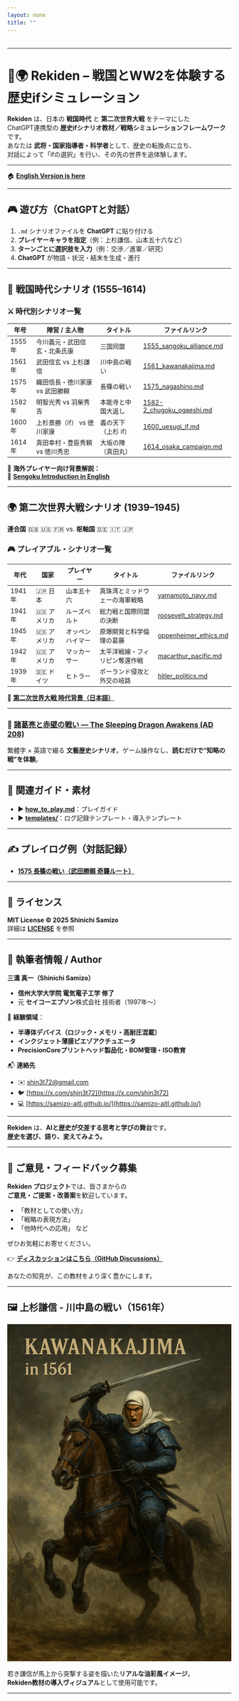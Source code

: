 ```yaml
---
layout: none
title: ""
---
```


<style>
html, body {
  height: 100%;
  margin: 0;
}
body {
  background-image: url('{{ site.baseurl }}/assets/images/washi.PNG');
  background-size: cover;
  background-position: center;
  background-attachment: fixed;
}

/* Minima のヘッダー・フッターなどを消す */
.site-header, .site-footer, .page-content, .wrapper, .page, .post, .post-list,
.site-nav, .site-title, .site-nav .page-link {
  display: none !important;
  background: transparent !important;
  box-shadow: none !important;
  border: none !important;
}

.main {
  max-width: 980px;
  margin: 2rem auto;
  padding: 0;
  background: transparent;
}
</style>

<div class="main" markdown="1">

---

# 🏯🌍 **Rekiden – 戦国とWW2を体験する歴史ifシミュレーション**

**Rekiden** は、日本の **戦国時代** と **第二次世界大戦** をテーマにした  
ChatGPT連携型の **歴史ifシナリオ教材／戦略シミュレーションフレームワーク**です。  
あなたは **武将・国家指導者・科学者**として、歴史の転換点に立ち、  
対話によって「ifの選択」を行い、その先の世界を追体験します。

---

🏠 [**English Version is here**](./README_en.md)

---

## 🎮 **遊び方（ChatGPTと対話）**
1. `.md` シナリオファイルを **ChatGPT** に貼り付ける  
2. **プレイヤーキャラを指定**（例：上杉謙信、山本五十六など）  
3. **ターンごとに選択肢を入力**（例：交渉／進軍／研究）  
4. **ChatGPT** が物語・状況・結末を生成・進行

---

## 🏯 **戦国時代シナリオ (1555–1614)**

### ⚔️ **時代別シナリオ一覧**

| **年号** | **陣営 / 主人物**                     | **タイトル**                          | **ファイルリンク** |
|---------|----------------------------------------|--------------------------------------|-------------------|
| 1555年  | 今川義元・武田信玄・北条氏康         | 三国同盟                              | [1555_sangoku_alliance.md](./sengoku/periods/1555_sangoku_alliance.md) |
| 1561年  | 武田信玄 vs 上杉謙信                 | 川中島の戦い                          | [1561_kawanakajima.md](./sengoku/periods/1561_kawanakajima.md) |
| 1575年  | 織田信長・徳川家康 vs 武田勝頼       | 長篠の戦い                            | [1575_nagashino.md](./sengoku/periods/1575_nagashino.md) |
| 1582年  | 明智光秀 vs 羽柴秀吉                 | 本能寺と中国大返し                   | [1582-2_chugoku_ogaeshi.md](./sengoku/periods/1582-2_chugoku_ogaeshi.md) |
| 1600年  | 上杉景勝（if） vs 徳川家康           | 義の天下（上杉 if）                  | [1600_uesugi_if.md](./sengoku/periods/1600_uesugi_if.md) |
| 1614年  | 真田幸村・豊臣秀頼 vs 徳川秀忠       | 大坂の陣（真田丸）                   | [1614_osaka_campaign.md](./sengoku/periods/1614_osaka_campaign.md) |

📘 **海外プレイヤー向け背景解説：**  
📄 [**Sengoku Introduction in English**](./docs/sengoku_intro_en.md)

---

## 🌍 **第二次世界大戦シナリオ (1939–1945)**  
**連合国** 🇬🇧 🇺🇸 🇫🇷 vs. **枢軸国** 🇩🇪 🇮🇹 🇯🇵

### 🎮 **プレイアブル・シナリオ一覧**

| **年代** | **国家**   | **プレイヤー**     | **タイトル**                          | **ファイルリンク** |
|----------|------------|--------------------|---------------------------------------|--------------------|
| 1941年   | 🇯🇵 日本    | 山本五十六          | 真珠湾とミッドウェーの海軍戦略         | [yamamoto_navy.md](./ww2/japan/yamamoto_navy.md) |
| 1941年   | 🇺🇸 アメリカ | ルーズベルト        | 総力戦と国際同盟の決断                 | [roosevelt_strategy.md](./ww2/usa/roosevelt_strategy.md) |
| 1945年   | 🇺🇸 アメリカ | オッペンハイマー    | 原爆開発と科学倫理の葛藤               | [oppenheimer_ethics.md](./ww2/usa/oppenheimer_ethics.md) |
| 1942年   | 🇺🇸 アメリカ | マッカーサー        | 太平洋戦線・フィリピン奪還作戦         | [macarthur_pacific.md](./ww2/usa/macarthur_pacific.md) |
| 1939年   | 🇩🇪 ドイツ   | ヒトラー            | ポーランド侵攻と外交の岐路             | [hitler_politics.md](./ww2/germany/hitler_politics.md) |

📖 [**第二次世界大戦 時代背景（日本語）**](./ww2/ww2_overview.md)

---

### 🐉 [**諸葛亮と赤壁の戦い — The Sleeping Dragon Awakens (AD 208)**](./three_kingdoms/red_cliffs_en.md)  
繁體字 × 英語で綴る **文藝歴史シナリオ**。ゲーム操作なし、**読むだけで“知略の戦”を体験**。

---

## 📘 **関連ガイド・素材**

- ▶︎ [**how_to_play.md**](./docs/how_to_play.md)：プレイガイド  
- ▶︎ [**templates/**](./templates/)：ログ記録テンプレート・導入テンプレート

---

## ✍️ **プレイログ例（対話記録）**

- [**1575 長篠の戦い（武田勝頼 奇襲ルート）**](./templates/1575_katsuyori_if_user001.md)

---

## 📜 **ライセンス**

**MIT License © 2025 Shinichi Samizo**  
詳細は [**LICENSE**](./LICENSE) を参照

---

## 👤 **執筆者情報 / Author**

**三溝 真一（Shinichi Samizo）**  
- **信州大学大学院 電気電子工学 修了**  
- 元 **セイコーエプソン**株式会社 技術者（1997年〜）

📌 **経験領域**：  
- **半導体デバイス（ロジック・メモリ・高耐圧混載）**  
- **インクジェット薄膜ピエゾアクチュエータ**  
- **PrecisionCoreプリントヘッド製品化・BOM管理・ISO教育**

📬 **連絡先**  
- ✉️ [shin3t72@gmail.com](mailto:shin3t72@gmail.com)  
- 🐦 [https://x.com/shin3t72](https://x.com/shin3t72)  
- 💻 [https://samizo-aitl.github.io/](https://samizo-aitl.github.io/)

---

**Rekiden** は、**AIと歴史が交差する思考と学びの舞台**です。  
**歴史を選び、語り、変えてみよう。**

---

## 💬 **ご意見・フィードバック募集**

**Rekiden プロジェクト**では、皆さまからの  
**ご意見・ご提案・改善案**を歓迎しています。

- 「教材としての使い方」  
- 「戦略の表現方法」  
- 「他時代への応用」 など

ぜひお気軽にお寄せください。

👉 [**ディスカッションはこちら（GitHub Discussions）**](https://github.com/Samizo-AITL/Rekiden/discussions)

あなたの知見が、この教材をより深く豊かにします。

---

## 🖼️ **上杉謙信 - 川中島の戦い（1561年）**

![上杉謙信 川中島の戦い](./Uesugi_Kenshin_Kawanakajima_1561.png)

若き謙信が馬上から突撃する姿を描いた**リアルな油彩風イメージ**。  
**Rekiden教材の導入ヴィジュアル**として使用可能です。

---

</div>
